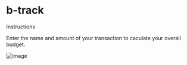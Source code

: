 # b-track

Instructions

Enter the name and amount of your transaction to caculate your overall budget.

![image](https://user-images.githubusercontent.com/92061319/169718882-9c33dcc4-7a65-4fda-bef9-723dd5b95792.png)
